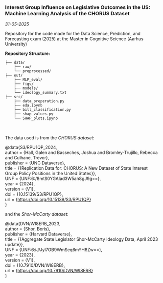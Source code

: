 ### Interest Group Influence on Legislative Outcomes in the US: Machine Learning Analysis of the CHORUS Dataset

*31-05-2025*

Repository for the code made for the Data Science, Prediction, and Forecasting exam (2025) at the Master in Cognitive Science (Aarhus University)

**Repository Structure:**

```
├── data/
    ├── raw/
    └── preprocessed/
├── out/
    ├── MLP_eval/
    ├── figs/
    ├── models/
    └── ideology_summary.txt
├── src/
    ├── data_preperation.py
    ├── eda.ipynb
    ├── bill_classification.py
    ├── shap_values.py
    └── SHAP_plots.ipynb
```
\
\
The data used is from the *CHORUS dataset*: 

@data{S3/RPU1QP_2024,  
author = {Hall, Galen and Basseches, Joshua and Bromley-Trujillo, Rebecca and Culhane, Trevor},  
publisher = {UNC Dataverse},  
title = {{Replication Data for: CHORUS: A New Dataset of State Interest Group Policy Positions in the United States}},  
UNF = {UNF:6:/8mtS0YGAlad3W5ah8gJ9g==},  
year = {2024},  
version = {V1},  
doi = {10.15139/S3/RPU1QP},  
url = {https://doi.org/10.15139/S3/RPU1QP}  
}

and the *Shor-McCarty dataset*: 

@data{DVN/WI8ERB_2023,  
author = {Shor, Boris},  
publisher = {Harvard Dataverse},  
title = {{Aggregate State Legislator Shor-McCarty Ideology Data, April 2023 update}},  
UNF = {UNF:6:iJ/Jyl7OB9WmSeq6mYH8Zw==},  
year = {2023},  
version = {V1},  
doi = {10.7910/DVN/WI8ERB},  
url = {https://doi.org/10.7910/DVN/WI8ERB}  
}
